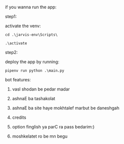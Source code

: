 if you wanna run the app:

step1:


activate the venv:

```
cd .\jarvis-env\Scripts\

.\activate
```

step2:

deploy the app by running:


```
pipenv run python .\main.py

```

bot features:
1) vasl shodan be pedar madar

2) ashnaE ba tashakolat

3) ashnaE ba site haye mokhtalef marbut be daneshgah

4) credits

5) option finglish ya parC ra pass bedarim:)

6) moshkelatet ro be mn begu
